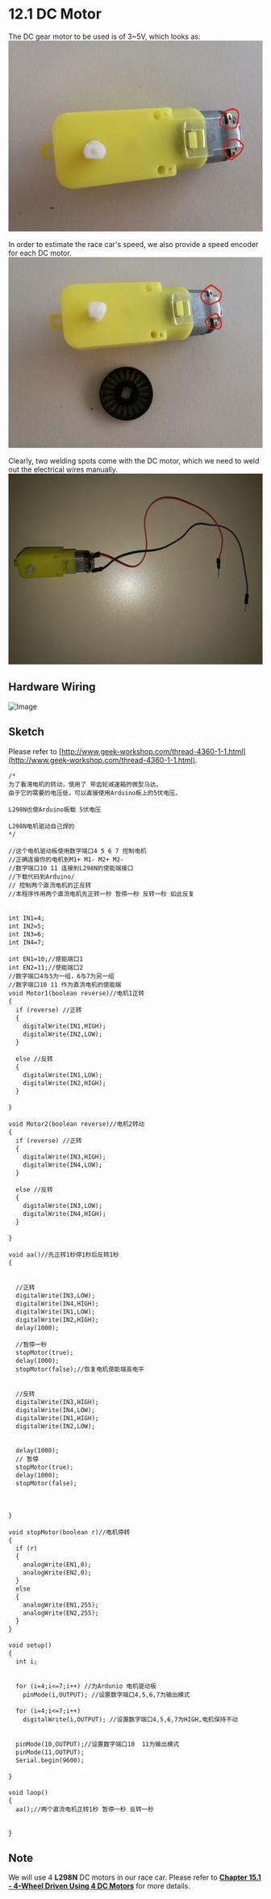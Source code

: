 # 12.1 DC Motor

The DC gear motor to be used is of 3~5V, which looks as:
![Image](./motor-DC.jpg)

In order to estimate the race car's speed, we also provide a speed encoder for each DC motor.
![Image](./motor-DC+speed-encoder.jpg)

Clearly, two welding spots come with the DC motor, which we need to weld out the electrical wires manually.
![Image](./motor-DC+soldered.jpg)


## Hardware Wiring
![Image](../../Examples/geek-workshop/essence/01_dcmotor.jpg)

## Sketch
Please refer to [http://www.geek-workshop.com/thread-4360-1-1.html](http://www.geek-workshop.com/thread-4360-1-1.html).
```
/*
为了看清电机的转动，使用了 带齿轮减速箱的微型马达，
由于它的需要的电压低，可以直接使用Arduino板上的5伏电压。

L298N也使Arduino板载 5伏电压

L298N电机驱动自己焊的
*/

//这个电机驱动板使用数字端口4 5 6 7 控制电机
//正确连接你的电机到M1+ M1- M2+ M2-
//数字端口10 11 连接到L298N的使能端接口
//下载代码到Arduino/
// 控制两个直流电机的正反转
//本程序作用两个直流电机先正转一秒 暂停一秒 反转一秒 如此反复
  

int IN1=4;
int IN2=5;
int IN3=6;
int IN4=7;

int EN1=10;//使能端口1
int EN2=11;//使能端口2
//数字端口4与5为一组，6与7为另一组
//数字端口10 11 作为直流电机的使能端
void Motor1(boolean reverse)//电机1正转
{
  if (reverse) //正转
  {
    digitalWrite(IN1,HIGH);
    digitalWrite(IN2,LOW);
  }

  else //反转
  {
    digitalWrite(IN1,LOW);
    digitalWrite(IN2,HIGH);
  }

}

void Motor2(boolean reverse)//电机2转动
{
  if (reverse) //正转
  {
    digitalWrite(IN3,HIGH);
    digitalWrite(IN4,LOW);
  }

  else //反转
  {
    digitalWrite(IN3,LOW);
    digitalWrite(IN4,HIGH);
  }

}

void aa()//先正转1秒停1秒后反转1秒
{


  //正转
  digitalWrite(IN3,LOW);
  digitalWrite(IN4,HIGH);
  digitalWrite(IN1,LOW);
  digitalWrite(IN2,HIGH); 
  delay(1000);

  //暂停一秒
  stopMotor(true);
  delay(1000); 
  stopMotor(false);//恢复电机使能端高电平


  //反转
  digitalWrite(IN3,HIGH);
  digitalWrite(IN4,LOW);
  digitalWrite(IN1,HIGH);
  digitalWrite(IN2,LOW);


  delay(1000);
  // 暂停
  stopMotor(true);
  delay(1000); 
  stopMotor(false);



}

void stopMotor(boolean r)//电机停转
{
  if (r)
  {
    analogWrite(EN1,0);
    analogWrite(EN2,0);
  }
  else
  {
    analogWrite(EN1,255); 
    analogWrite(EN2,255);
  }
} 

void setup()
{
  int i;


  for (i=4;i<=7;i++) //为Ardunio 电机驱动板
    pinMode(i,OUTPUT); //设置数字端口4,5,6,7为输出模式

  for (i=4;i<=7;i++) 
    digitalWrite(i,OUTPUT); //设置数字端口4,5,6,7为HIGH,电机保持不动


  pinMode(10,OUTPUT);//设置数字端口10  11为输出模式
  pinMode(11,OUTPUT);
  Serial.begin(9600);

}

void loop()
{
  aa();//两个直流电机正转1秒 暂停一秒 反转一秒


}
```


## Note
We will use 4 **L298N** DC motors in our race car. Please refer to [**Chapter 15.1 - 4-Wheel Driven Using 4 DC Motors**](../../Part6_MiniAutomatedVehicle/15_Assembling/01_4wheel_dcmotor_driven.md) for more details.

